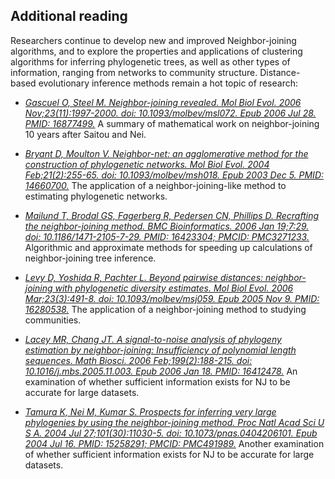 ---
---


## Additional reading

Researchers continue to develop new and improved Neighbor-joining algorithms,
and to explore the properties and applications of clustering algorithms for 
inferring phylogenetic trees, as well as other types of information, ranging
from networks to community structure. Distance-based evolutionary inference
methods remain a hot topic of research:


- [<cite>Gascuel O, Steel M. Neighbor-joining revealed. Mol Biol Evol. 2006 Nov;23(11):1997-2000. doi: 10.1093/molbev/msl072. Epub 2006 Jul 28. PMID: 16877499.</cite>](https://pubmed.ncbi.nlm.nih.gov/16877499/)
A summary of mathematical work on neighbor-joining 10 years after Saitou and Nei.

- [<cite>Bryant D, Moulton V. Neighbor-net: an agglomerative method for the construction of phylogenetic networks. Mol Biol Evol. 2004 Feb;21(2):255-65. doi: 10.1093/molbev/msh018. Epub 2003 Dec 5. PMID: 14660700.</cite>](https://pubmed.ncbi.nlm.nih.gov/14660700/)
The application of a neighbor-joining-like method to estimating phylogenetic networks.

- [<cite>Mailund T, Brodal GS, Fagerberg R, Pedersen CN, Phillips D. Recrafting the neighbor-joining method. BMC Bioinformatics. 2006 Jan 19;7:29. doi: 10.1186/1471-2105-7-29. PMID: 16423304; PMCID: PMC3271233.</cite>](https://pubmed.ncbi.nlm.nih.gov/16423304/)
Algorithmic and approximate methods for speeding up calculations of neighbor-joining tree inference.

- [<cite>Levy D, Yoshida R, Pachter L. Beyond pairwise distances: neighbor-joining with phylogenetic diversity estimates. Mol Biol Evol. 2006 Mar;23(3):491-8. doi: 10.1093/molbev/msj059. Epub 2005 Nov 9. PMID: 16280538.</cite>](https://pubmed.ncbi.nlm.nih.gov/17381342/)
The application of a neighbor-joining method to studying communities.

- [<cite>Lacey MR, Chang JT. A signal-to-noise analysis of phylogeny estimation by neighbor-joining: Insufficiency of polynomial length sequences. Math Biosci. 2006 Feb;199(2):188-215. doi: 10.1016/j.mbs.2005.11.003. Epub 2006 Jan 18. PMID: 16412478.</cite>](https://pubmed.ncbi.nlm.nih.gov/16412478/)
An examination of whether sufficient information exists for NJ to be accurate for large datasets.

- [<cite>Tamura K, Nei M, Kumar S. Prospects for inferring very large phylogenies by using the neighbor-joining method. Proc Natl Acad Sci U S A. 2004 Jul 27;101(30):11030-5. doi: 10.1073/pnas.0404206101. Epub 2004 Jul 16. PMID: 15258291; PMCID: PMC491989.</cite>](https://pubmed.ncbi.nlm.nih.gov/15258291/)
Another examination of whether sufficient information exists for NJ to be accurate for large datasets.

